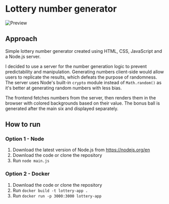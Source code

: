 # Lottery number generator
![Preview](https://i.imgur.com/21JpKNn.png)

## Approach
Simple lottery number generator created using HTML, CSS, JavaScript and a Node.js server.

I decided to use a server for the number generation logic to prevent predictability and manipulation. Generating numbers client-side would allow users to replicate the results, which defeats the purpose of randomness. The server uses Node's built-in `crypto` module instead of `Math.random()` as it's better at generating random numbers with less bias.

The frontend fetches numbers from the server, then renders them in the browser with colored backgrounds based on their value. The bonus ball is generated after the main six and displayed separately.

## How to run

### Option 1 - Node 
1. Download the latest version of Node.js from https://nodejs.org/en
2. Download the code or clone the repository
3. Run `node main.js`

### Option 2 - Docker
1. Download the code or clone the repository
2. Run `docker build -t lottery-app .`
3. Run `docker run -p 3000:3000 lottery-app`

